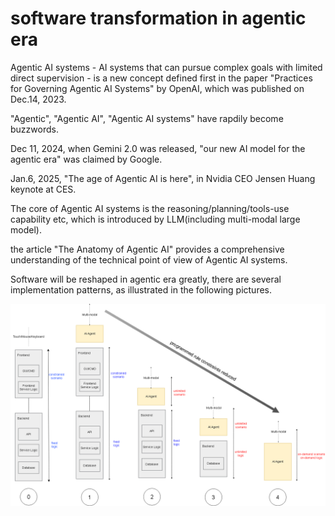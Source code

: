 # software transformation in agentic era

Agentic AI systems - AI systems that can pursue complex goals with limited direct supervision - is a new concept defined first in the paper "Practices for Governing Agentic AI Systems" by OpenAI, which was published on Dec.14, 2023.

"Agentic", "Agentic AI", "Agentic AI systems" have rapdily become buzzwords.

Dec 11, 2024, when Gemini 2.0 was released, "our new AI model for the agentic era" was claimed by Google.

Jan.6, 2025, "The age of Agentic AI is here", in Nvidia CEO Jensen Huang keynote at CES.

The core of Agentic AI systems is the reasoning/planning/tools-use capability etc, which is introduced by LLM(including multi-modal large model).

the article "The Anatomy of Agentic AI" provides a comprehensive understanding of the technical point of view of Agentic AI systems.

Software will be reshaped in agentic era greatly, there are several implementation patterns, as illustrated in the following pictures.

![](attachments/agentic-software.png?raw=true)


